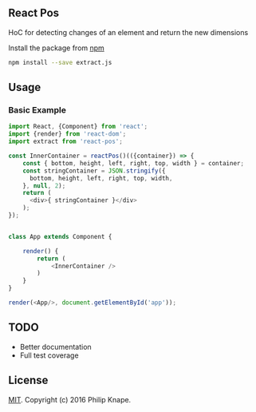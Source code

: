
## React Pos
HoC for detecting changes of an element and return the new dimensions

Install the package from [npm](https://npmjs.com/release)

```bash
npm install --save extract.js
```

## Usage

### Basic Example

```js
import React, {Component} from 'react';
import {render} from 'react-dom';
import extract from 'react-pos';

const InnerContainer = reactPos()(({container}) => {
    const { bottom, height, left, right, top, width } = container;
    const stringContainer = JSON.stringify({
      bottom, height, left, right, top, width,
    }, null, 2);
    return (
      <div>{ stringContainer }</div>
    );
});


class App extends Component {

    render() {
        return (
            <InnerContainer />
        )
    }
}

render(<App/>, document.getElementById('app'));

```

## TODO
* Better documentation
* Full test coverage

## License

[MIT](LICENSE). Copyright (c) 2016 Philip Knape.
